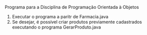Programa para a Disciplina de Programação Orientada à Objetos

1) Executar o programa a paritr de Farmacia.java
2) Se desejar, é possível criar produtos previamente cadastrados executando o programa GerarProduto.java
